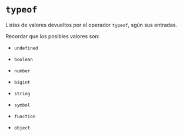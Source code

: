 # `typeof`

Listas de valores devueltos por el operador `typeof`, sgún sus entradas.

Recordar que los posibles valores son:

- `undefined`

- `boolean`

- `number`

- `bigint`

- `string`

- `symbol`

- `function`

- `object`